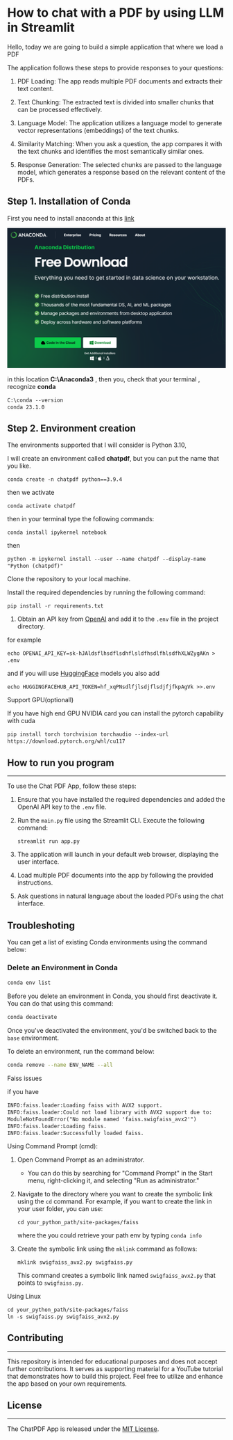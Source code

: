 # How to chat with a PDF by using LLM in Streamlit

Hello, today we are going to build a simple application that where we load  a PDF  

The application follows these steps to provide responses to your questions:

1. PDF Loading: The app reads multiple PDF documents and extracts their text content.

2. Text Chunking: The extracted text is divided into smaller chunks that can be processed effectively.

3. Language Model: The application utilizes a language model to generate vector representations (embeddings) of the text chunks.

4. Similarity Matching: When you ask a question, the app compares it with the text chunks and identifies the most semantically similar ones.

5. Response Generation: The selected chunks are passed to the language model, which generates a response based on the relevant content of the PDFs.

## Step 1. Installation of Conda

First you need to install anaconda at this [link](https://www.anaconda.com/products/individual)

![image-20231021101716486](assets/images/posts/readme/image-20231021101716486.png)

in this location **C:\Anaconda3** , then you, check that your terminal , recognize **conda**

```
C:\conda --version
conda 23.1.0
```

## Step 2. Environment creation

The environments supported that I will consider is Python 3.10,

I will create an environment called **chatpdf**, but you can put the name that you like.

```
conda create -n chatpdf python==3.9.4
```

then we activate

```
conda activate chatpdf
```

then in your terminal type the following commands:

```
conda install ipykernel notebook
```

then

```
python -m ipykernel install --user --name chatpdf --display-name "Python (chatpdf)"
```



Clone the repository to your local machine.



Install the required dependencies by running the following command:

```
pip install -r requirements.txt
```

1. Obtain an API key from [OpenAI](https://platform.openai.com/account/api-keys) and add it to the `.env` file in the project directory.

for example

```
echo OPENAI_API_KEY=sk-hJAldsflhsdflsdhflsldfhsdlfhlsdfhXLWZygAKn > .env
```

and if you will use [HuggingFace](https://huggingface.co/settings/tokens) models   you also add

```
echo HUGGINGFACEHUB_API_TOKEN=hf_xqPNsdlfjlsdjflsdjfjfkpAgVk >>.env
```



Support GPU(optionall)

If you have high end GPU  NVIDIA card you can install the pytorch capability with cuda

```
pip install torch torchvision torchaudio --index-url https://download.pytorch.org/whl/cu117
```



## How to run you program

-----
To use the Chat PDF  App, follow these steps:

1. Ensure that you have installed the required dependencies and added the OpenAI API key to the `.env` file.

2. Run the `main.py` file using the Streamlit CLI. Execute the following command:
   ```
   streamlit run app.py
   ```

3. The application will launch in your default web browser, displaying the user interface.

4. Load multiple PDF documents into the app by following the provided instructions.

5. Ask questions in natural language about the loaded PDFs using the chat interface.



## Troubleshoting

You can get a list of existing Conda environments using the command below:

### Delete an Environment in Conda

```bash
conda env list
```



Before you delete an environment in Conda, you should first deactivate it. You can do that using this command:

```bash
conda deactivate
```

Once you've deactivated the environment, you'd be switched back to the `base` environment.

To delete an environment, run the command below:

```bash
conda remove --name ENV_NAME --all
```



Faiss issues

if you have

```
INFO:faiss.loader:Loading faiss with AVX2 support.
INFO:faiss.loader:Could not load library with AVX2 support due to:
ModuleNotFoundError("No module named 'faiss.swigfaiss_avx2'")
INFO:faiss.loader:Loading faiss.
INFO:faiss.loader:Successfully loaded faiss.
```



Using Command Prompt (cmd):

1. Open Command Prompt as an administrator.

   - You can do this by searching for "Command Prompt" in the Start menu, right-clicking it, and selecting "Run as administrator."

2. Navigate to the directory where you want to create the symbolic link using the `cd` command. For example, if you want to create the link in your user folder, you can use:

   ```
   cd your_python_path/site-packages/faiss
   ```

   where the you could retrieve  your path env by typing `conda info`

3. Create the symbolic link using the `mklink` command as follows:

   ```
   mklink swigfaiss_avx2.py swigfaiss.py
   ```

   This command creates a symbolic link named `swigfaiss_avx2.py` that points to `swigfaiss.py`.

Using  Linux

```
cd your_python_path/site-packages/faiss
ln -s swigfaiss.py swigfaiss_avx2.py
```



## Contributing

------------
This repository is intended for educational purposes and does not accept further contributions. It serves as supporting material for a YouTube tutorial that demonstrates how to build this project. Feel free to utilize and enhance the app based on your own requirements.

## License
-------
The ChatPDF App is released under the [MIT License](https://opensource.org/licenses/MIT).